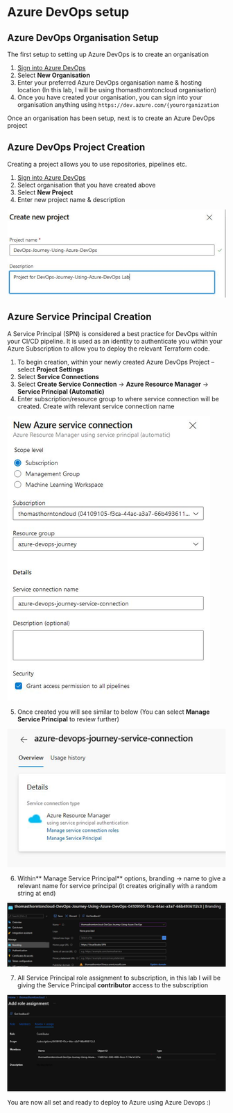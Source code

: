 # Azure DevOps setup

## Azure DevOps Organisation Setup
The first setup to setting up Azure DevOps is to create an organisation

1. [Sign into Azure DevOps](https://go.microsoft.com/fwlink/?LinkId=307137)
2. Select **New Organisation**
3. Enter your preferred Azure DevOps organisation name & hosting location (In this lab, I will be using thomasthorntoncloud organisation)
4. Once you have created your organisation, you can sign into your organisation anything using
`https://dev.azure.com/{yourorganization`

Once an organisation has been setup, next is to create an Azure DevOps project

## Azure DevOps Project Creation
Creating a project allows you to use repositories, pipelines etc. 

1. [Sign into Azure DevOps](https://go.microsoft.com/fwlink/?LinkId=307137)
2. Select organisation that you have created above
3. Select **New Project**
4. Enter new project name & description

![](images/azure-devops-project-creation.JPG)

## Azure Service Principal Creation
A Service Principal (SPN) is considered a best practice for DevOps within your CI/CD pipeline. It is used as an identity to authenticate you within your Azure Subscription to allow you to deploy the relevant Terraform code.

1. To begin creation, within your newly created Azure DevOps Project – select **Project Settings**
2. Select **Service Connections**
3. Select **Create Service Connection** -> **Azure Resource Manager** -> **Service Principal (Automatic)**
4. Enter subscription/resource group to where service connection will be created. Create with relevant service connection name

![](images/azure-devops-service-connection.JPG)

5. Once created you will see similar to below (You can select **Manage Service Principal** to review further)

![](images/azure-devops-service-connection-2.JPG)

6. Within** Manage Service Principal** options, branding -> name to give a relevant name for service principal (it creates originally with a random string at end)

![](images/azure-devops-service-connection-3.JPG)

7. All Service Principal role assignment to subscription, in this lab I will be giving the Service Principal **contributor** access to the subscription

![](images/azure-devops-service-connection-4.JPG)

You are now all set and ready to deploy to Azure using Azure Devops :)